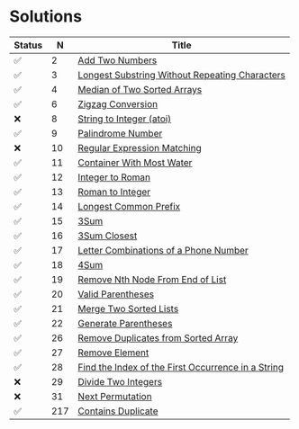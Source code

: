 # Solutions

 Status     | N   |  Title                                                  |
------------|-----|---------------------------------------------------------|
 &#9989;    | 2   |[Add Two Numbers](https://leetcode.com/problems/two-sum) |
 &#9989;    | 3   |[Longest Substring Without Repeating Characters](https://leetcode.com/problems/longest-substring-without-repeating-characters) |
 &#9989;    | 4   |[Median of Two Sorted Arrays](https://leetcode.com/problems/median-of-two-sorted-arrays) |
 &#9989;    | 6   |[Zigzag Conversion](https://leetcode.com/problems/zigzag-conversion) |
 &#10060;   | 8   |[String to Integer (atoi)](https://leetcode.com/problems/string-to-integer-atoi) |
 &#9989;    | 9   |[Palindrome Number](https://leetcode.com/problems/palindrome-number) |
 &#10060;   | 10  |[Regular Expression Matching](https://leetcode.com/problems/regular-expression-matching) |
 &#9989;    | 11  |[Container With Most Water](https://leetcode.com/problems/container-with-most-water) |
 &#9989;    | 12  |[Integer to Roman](https://leetcode.com/problems/integer-to-roman) |
 &#9989;    | 13  |[Roman to Integer](https://leetcode.com/problems/roman-to-integer) |
 &#9989;    | 14  |[Longest Common Prefix](https://leetcode.com/problems/longest-common-prefix) |
 &#9989;    | 15  |[3Sum](https://leetcode.com/problems/3sum) |
 &#9989;    | 16  |[3Sum Closest](https://leetcode.com/problems/3sum-closest) |
 &#9989;    | 17  |[Letter Combinations of a Phone Number](https://leetcode.com/problems/letter-combinations-of-a-phone-number) |
 &#9989;    | 18  |[4Sum](https://leetcode.com/problems/4sum) |
 &#9989;    | 19  |[Remove Nth Node From End of List](https://leetcode.com/problems/remove-nth-node-from-end-of-list) |
 &#9989;    | 20  |[Valid Parentheses](https://leetcode.com/problems/valid-parentheses) |
 &#9989;    | 21  |[Merge Two Sorted Lists](https://leetcode.com/problems/merge-two-sorted-lists) |
 &#9989;    | 22  |[Generate Parentheses](https://leetcode.com/problems/generate-parentheses) |
 &#9989;    | 26  |[Remove Duplicates from Sorted Array](https://leetcode.com/problems/remove-duplicates-from-sorted-array) |
 &#9989;    | 27  |[Remove Element](https://leetcode.com/problems/remove-element) |
 &#9989;    | 28  |[Find the Index of the First Occurrence in a String](https://leetcode.com/problems/find-the-index-of-the-first-occurrence-in-a-string) |
 &#10060;    | 29  |[Divide Two Integers](https://leetcode.com/problems/find-the-index-of-the-first-occurrence-in-a-string) |
 &#10060;    | 31  |[Next Permutation](https://leetcode.com/problems/next-permutation/) |
 &#9989;    | 217  |[Contains Duplicate](https://leetcode.com/problems/contains-duplicate/) |
